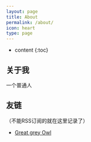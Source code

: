 ```yaml
---
layout: page
title: About
permalink: /about/
icon: heart
type: page
---
```


* content
{:toc}

## 关于我


一个普通人


## 友链
（不能RSS订阅的就在这里记录了）

* [Great grey Owl](https://greatgreyowl.blog/)

